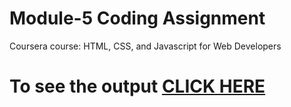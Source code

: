 
# Module-5 Coding Assignment

Coursera course: HTML, CSS, and Javascript for Web Developers

# To see the output [CLICK HERE](https://shridev123.github.io/COURSERA-HTML_CSS_AND_JAVASCRIPT-FOR-WEB-DEVELOPERS/module-5/index.html)
